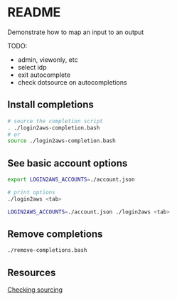 # README
Demonstrate how to map an input to an output

TODO:
* admin, viewonly, etc
* select idp
* exit autocomplete
* check dotsource on autocompletions

## Install completions
```sh
# source the completion script
. ./login2aws-completion.bash             
# or
source ./login2aws-completion.bash             
```

## See basic account options
```sh
export LOGIN2AWS_ACCOUNTS=./account.json   

# print options
./login2aws <tab>

LOGIN2AWS_ACCOUNTS=./account.json ./login2aws <tab>
```

## Remove completions 
```sh
./remove-completions.bash      
```

## Resources 
[Checking sourcing](https://stackoverflow.com/questions/2683279/how-to-detect-if-a-script-is-being-sourced)  
